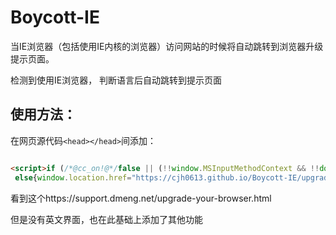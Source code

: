 # Boycott-IE
当IE浏览器（包括使用IE内核的浏览器）访问网站的时候将自动跳转到浏览器升级提示页面。

检测到使用IE浏览器，
判断语言后自动跳转到提示页面

## 使用方法：

在网页源代码`<head></head>`间添加：
```html

<script>if (/*@cc_on!@*/false || (!!window.MSInputMethodContext && !!document.documentMode)){var lang = navigator.language||navigator.userLanguage;lang = lang.substr(0, 2);if(lang == 'zh'){window.location.href="https://cjh0613.github.io/Boycott-IE/upgrade-your-browser/zh-cn.html";}
 else{window.location.href="https://cjh0613.github.io/Boycott-IE/upgrade-your-browser/en.html"}}</script>
```

 看到这个https://support.dmeng.net/upgrade-your-browser.html
 
 但是没有英文界面，也在此基础上添加了其他功能
